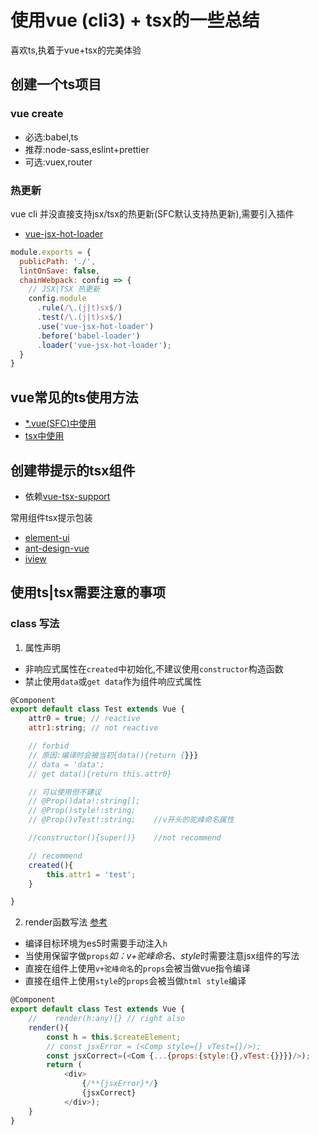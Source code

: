 # 使用vue (cli3) + tsx的一些总结
喜欢ts,执着于vue+tsx的完美体验

## 创建一个ts项目
### vue create
* 必选:babel,ts
* 推荐:node-sass,eslint+prettier
* 可选:vuex,router

### 热更新
vue cli 并没直接支持jsx/tsx的热更新(SFC默认支持热更新),需要引入插件
* [vue-jsx-hot-loader](https://github.com/skyrpex/vue-jsx-hot-loader)
```js
module.exports = {
  publicPath: './',
  lintOnSave: false,
  chainWebpack: config => {
    // JSX|TSX 热更新
    config.module
      .rule(/\.(j|t)sx$/)
      .test(/\.(j|t)sx$/)
      .use('vue-jsx-hot-loader')
      .before('babel-loader')
      .loader('vue-jsx-hot-loader');
  }
}
```

## vue常见的ts使用方法
* [*.vue(SFC)中使用]()
* [tsx中使用]()

## 创建带提示的tsx组件
* 依赖[vue-tsx-support](https://github.com/wonderful-panda/vue-tsx-support)

常用组件tsx提示包装
* [element-ui]()
* [ant-design-vue]()
* [iview]()

## 使用ts|tsx需要注意的事项
### class 写法
1. 属性声明
* 非响应式属性在`created`中初始化,不建议使用`constructor`构造函数
* 禁止使用`data`或`get data`作为组件响应式属性
```js
@Component
export default class Test extends Vue {
    attr0 = true; // reactive
    attr1:string; // not reactive

    // forbid
    // 原因:编译时会被当初{data(){return {}}}
    // data = 'data';
    // get data(){return this.attr0}

    // 可以使用但不建议
    // @Prop()data!:string[];
    // @Prop()style!:string;
    // @Prop()vTest!:string;    //v开头的驼峰命名属性

    //constructor(){super()}    //not recommend

    // recommend
    created(){
        this.attr1 = 'test';
    }

}
```
2. render函数写法 [参考](https://cn.vuejs.org/v2/guide/render-function.html#%E6%B7%B1%E5%85%A5%E6%95%B0%E6%8D%AE%E5%AF%B9%E8%B1%A1)
* 编译目标环境为es5时需要手动注入`h`
* 当使用保留字做`props`*如：v+驼峰命名、style*时需要注意jsx组件的写法
* 直接在组件上使用`v+驼峰命名`的`props`会被当做vue指令编译
* 直接在组件上使用`style`的`props`会被当做`html style`编译
```js
@Component
export default class Test extends Vue {
    //    render(h:any){} // right also
    render(){
        const h = this.$createElement;
        // const jsxError = (<Comp style={} vTest={}/>);
        const jsxCorrect=(<Com {...{props:{style:{},vTest:{}}}}/>);
        return (
            <div>
                {/**{jsxError}*/}
                {jsxCorrect}
            </div>);
    }
}
```

